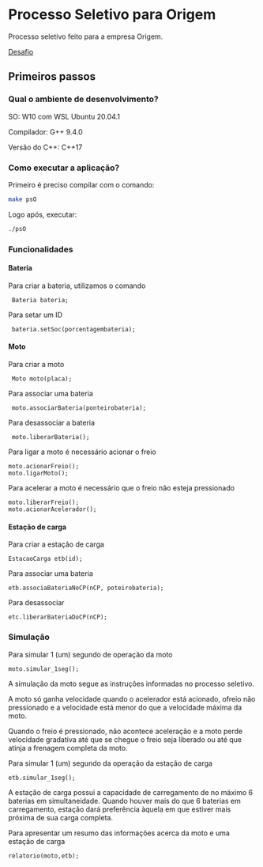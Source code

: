 # Processo Seletivo para Origem

Processo seletivo feito para a empresa Origem.

[Desafio](https://origemmotos.notion.site/Desafio-Est-gio-desenvolvimento-de-firmware-43c05ca9dbba43c5b19517815ee430d7)

## Primeiros passos

### Qual o ambiente de desenvolvimento?

SO: W10 com WSL Ubuntu 20.04.1

Compilador: G++ 9.4.0

Versão do C++: C++17

### Como executar a aplicação?

Primeiro é preciso compilar com o comando:

```bash
make psO
```

Logo após, executar:

```bash
./psO
```
### Funcionalidades 
#### Bateria

Para criar a bateria, utilizamos o comando
```
 Bateria bateria;
```

 Para setar um ID 
```
 bateria.setSoc(porcentagembateria);
```

 #### Moto

 Para criar a moto
```
 Moto moto(placa);
```
 Para associar uma bateria
```
 moto.associarBateria(ponteirobateria);
```
 Para desassociar a bateria
```
 moto.liberarBateria();
```

Para ligar a moto é necessário acionar o freio
```
moto.acionarFreio();
moto.ligarMoto();
```
Para acelerar a moto é necessário que o freio não esteja pressionado
```
moto.liberarFreio();
moto.acionarAcelerador();
```
#### Estação de carga 

Para criar a estação de carga
```
EstacaoCarga etb(id);
```
Para associar uma bateria
```
etb.associaBateriaNoCP(nCP, poteirobateria);
```
Para desassociar 
```
etc.liberarBateriaDoCP(nCP);
```
### Simulação

Para simular 1 (um) segundo de operação da moto
```
moto.simular_1seg();
```
A simulação da moto segue as instruções informadas no processo seletivo.

A moto só ganha velocidade quando o acelerador está acionado, ofreio não pressionado e a velocidade está menor do que a velocidade máxima da moto.

Quando o freio é pressionado, não acontece aceleração e a moto perde velocidade gradativa até que se chegue o freio seja liberado ou até que atinja a frenagem completa da moto. 

Para simular 1 (um) segundo da operação da estação de carga 
```
etb.simular_1seg();
```
A estação de carga possui a capacidade de carregamento de no máximo 6 baterias em simultaneidade. Quando houver mais do que 6 baterias em carregamento, estação dará preferência àquela em que estiver mais próxima de sua carga completa. 

Para apresentar um resumo das informações acerca da moto e uma estação de carga
```
relatorio(moto,etb);
```
